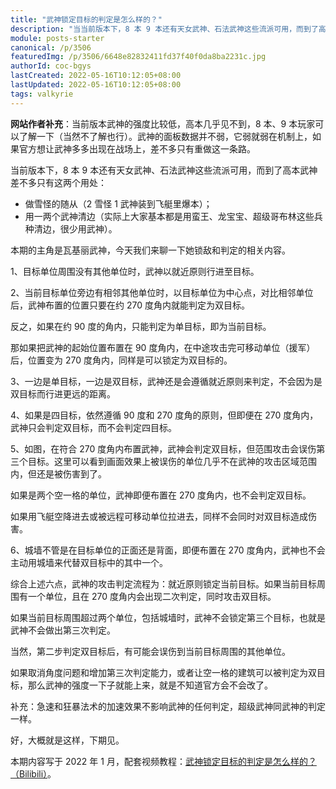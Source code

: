 ```yaml
---
title: "武神锁定目标的判定是怎么样的？"
description: "当当前版本下，8 本 9 本还有天女武神、石法武神这些流派可用，而到了高本武神差不多只有这两个用处：做雪怪的随从（2 雪怪 1 武神装到飞艇里爆本）；用一两个武神清边（实际上大家基本都是用蛮王、龙宝宝、超级哥布林这些兵种清边，很少用武神）。"
module: posts-starter
canonical: /p/3506
featuredImg: /p/3506/6648e82832411fd37f40f0da8ba2231c.jpg
authorId: coc-bgys
lastCreated: 2022-05-16T10:12:05+08:00
lastUpdated: 2022-05-16T10:12:05+08:00
tags: valkyrie
---
```


**网站作者补充**：当前版本武神的强度比较低，高本几乎见不到，8 本、9 本玩家可以了解一下（当然不了解也行）。武神的面板数据并不弱，它弱就弱在机制上，如果官方想让武神多多出现在战场上，差不多只有重做这一条路。

当前版本下，8 本 9 本还有天女武神、石法武神这些流派可用，而到了高本武神差不多只有这两个用处：

- 做雪怪的随从（2 雪怪 1 武神装到飞艇里爆本）；
- 用一两个武神清边（实际上大家基本都是用蛮王、龙宝宝、超级哥布林这些兵种清边，很少用武神）。

本期的主角是瓦基丽武神，今天我们来聊一下她锁敌和判定的相关内容。

1、目标单位周围没有其他单位时，武神以就近原则行进至目标。

<Pic src="/p/3506/6648e82832411fd37f40f0da8ba2231c.jpg" width="879" height="565" alt="" maxWidth="500px" />

2、当前目标单位旁边有相邻其他单位时，以目标单位为中心点，对比相邻单位后，武神布置的位置只要在约 270 度角内就能判定为双目标。

<Pic src="/p/3506/9c21fe056803846ae9a37320cb7d5b64.jpg" width="670" height="359" alt="" maxWidth="500px" />

反之，如果在约 90 度的角内，只能判定为单目标，即为当前目标。

<Pic src="/p/3506/1b7f6b4e7f9db10f975c2c6ec2ce1064.jpg" width="798" height="360" alt="" maxWidth="500px" />

那如果把武神的起始位置布置在 90 度角内，在中途攻击完可移动单位（援军）后，位置变为 270 度角内，同样是可以锁定为双目标的。

<Pic src="/p/3506/6b8ab7bc5ea7f5e7aa87767b5333cb15.jpg" width="838" height="451" alt="" maxWidth="500px" />
<Pic src="/p/3506/8e37e5d20cbec52c0738af8f3e343aa5.jpg" width="492" height="548" alt="" maxWidth="300px" />

3、一边是单目标，一边是双目标，武神还是会遵循就近原则来判定，不会因为是双目标而行进更远的距离。

<Pic src="/p/3506/b85451a0fb22a06c5f29fea8074030cb.jpg" width="1119" height="454" alt="" maxWidth="600px" />

4、如果是四目标，依然遵循 90 度和 270 度角的原则，但即便在 270 度角内，武神只会判定双目标，而不会判定四目标。

<Pic src="/p/3506/52dda7393a6499fb103c42b14de0831d.jpg" width="1194" height="538" alt="" maxWidth="600px" />

5、如图，在符合 270 度角内布置武神，武神会判定双目标，但范围攻击会误伤第三个目标。这里可以看到画面效果上被误伤的单位几乎不在武神的攻击区域范围内，但还是被伤害到了。

<Pic src="/p/3506/733b986ef631579e127649422663a724.jpg" width="1270" height="516" alt="" maxWidth="600px" />

如果是两个空一格的单位，武神即便布置在 270 度角内，也不会判定双目标。

<Pic src="/p/3506/a53afdf4e36aba186f564b081a5108fb.jpg" width="783" height="650" alt="" maxWidth="400px" />

如果用飞艇空降进去或被远程可移动单位拉进去，同样不会同时对双目标造成伤害。

<Pic src="/p/3506/262e60baceceb8f74438acfcbec776b9.jpg" width="812" height="661" alt="" maxWidth="400px" />

6、城墙不管是在目标单位的正面还是背面，即便布置在 270 度角内，武神也不会主动用城墙来代替双目标中的其中一个。

<Pic src="/p/3506/bc4ea8786020893884a2e8cbe612cf32.jpg" width="662" height="513" alt="" maxWidth="400px" />

综合上述六点，武神的攻击判定流程为：就近原则锁定当前目标。如果当前目标周围有一个单位，且在 270 度角内会出现二次判定，同时攻击双目标。

<Pic src="/p/3506/ef705b7d79e8f9506f1eaa393f86b061.jpg" width="665" height="588" alt="" maxWidth="400px" />

如果当前目标周围超过两个单位，包括城墙时，武神不会锁定第三个目标，也就是武神不会做出第三次判定。

<Pic src="/p/3506/da4037da27fa06c46c2e7954c38c7055.jpg" width="656" height="622" alt="" maxWidth="400px" />

当然，第二步判定双目标后，有可能会误伤到当前目标周围的其他单位。

<Pic src="/p/3506/17b862d26914dfb8aa09d92892311e78.jpg" width="891" height="699" alt="" maxWidth="400px" />

如果取消角度问题和增加第三次判定能力，或者让空一格的建筑可以被判定为双目标，那么武神的强度一下子就能上来，就是不知道官方会不会改了。

补充：急速和狂暴法术的加速效果不影响武神的任何判定，超级武神同武神的判定一样。

好，大概就是这样，下期见。

<PostCopyright>

本期内容写于 2022 年 1 月，配套视频教程：[武神锁定目标的判定是怎么样的？（Bilibili）](https://www.bilibili.com/video/BV1Na411B7ZF/)。

</PostCopyright>